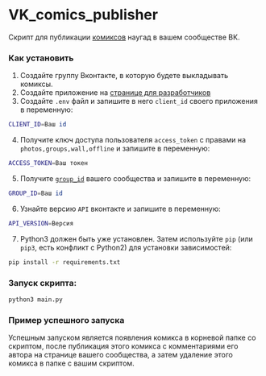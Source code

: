 # VK_comics_publisher

Скрипт для публикации [комиксов](https://xkcd.com/353/) наугад в вашем сообществе ВК.

### Как установить

1. Создайте группу Вконтакте, в которую будете выкладывать комиксы.
2. Создайте приложение на [странице для разработчиков](https://vk.com/dev)
3. Создайте `.env` файл и запишите в него `client_id` своего приложения в переменную:
```bash
CLIENT_ID=Ваш id
```
4. Получите ключ доступа пользователя `access_token` с правами на `photos,groups,wall,offline` и запишите в переменную:
```bash
ACCESS_TOKEN=Ваш токен
```
5. Получите [`group_id`](https://regvk.com/id/) вашего сообщества и запишите в переменную:
```bash
GROUP_ID=Ваш id
```
6. Узнайте версию `API` вконтакте и запишите в переменную:
```bash
API_VERSION=Версия
```
7. Python3 должен быть уже установлен. 
Затем используйте `pip` (или `pip3`, есть конфликт с Python2) для установки зависимостей:
```bash
pip install -r requirements.txt
```

### Запуск скрипта:

```bash
python3 main.py
```

### Пример успешного запуска

Успешным запуском является появления комикса в корневой папке со скриптом, после публикация этого комикса с комментариями его автора на странице вашего сообщества, а затем удаление этого комикса в папке с вашим скриптом.
